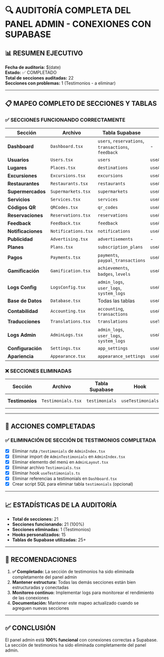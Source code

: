 # 🔍 AUDITORÍA COMPLETA DEL PANEL ADMIN - CONEXIONES CON SUPABASE

## 📊 RESUMEN EJECUTIVO
**Fecha de auditoría:** $(date)  
**Estado:** ✅ COMPLETADO  
**Total de secciones auditadas:** 22  
**Secciones con problemas:** 1 (Testimonios - a eliminar)

---

## 📋 MAPEO COMPLETO DE SECCIONES Y TABLAS

### ✅ SECCIONES FUNCIONANDO CORRECTAMENTE

| Sección | Archivo | Tabla Supabase | Hook | Estado |
|---------|---------|----------------|------|--------|
| **Dashboard** | `Dashboard.tsx` | `users`, `reservations`, `transactions`, `feedback` | - | ✅ OK |
| **Usuarios** | `Users.tsx` | `users` | `useAdminUsers` | ✅ OK |
| **Lugares** | `Places.tsx` | `destinations` | `useAdminPlaces` | ✅ OK |
| **Excursiones** | `Excursions.tsx` | `excursions` | `useAdminExcursions` | ✅ OK |
| **Restaurantes** | `Restaurants.tsx` | `restaurants` | `useAdminRestaurants` | ✅ OK |
| **Supermercados** | `Supermarkets.tsx` | `supermarkets` | `useAdminSupermarkets` | ✅ OK |
| **Servicios** | `Services.tsx` | `services` | `useAdminServices` | ✅ OK |
| **Códigos QR** | `QRCodes.tsx` | `qr_codes` | `useAdminQRCodes` | ✅ OK |
| **Reservaciones** | `Reservations.tsx` | `reservations` | `useAdminReservations` | ✅ OK |
| **Feedback** | `Feedback.tsx` | `feedback` | `useAdminFeedback` | ✅ OK |
| **Notificaciones** | `Notifications.tsx` | `notifications` | `useAdminNotifications` | ✅ OK |
| **Publicidad** | `Advertising.tsx` | `advertisements` | - | ✅ OK |
| **Planes** | `Plans.tsx` | `subscription_plans` | `useAdminPlans` | ✅ OK |
| **Pagos** | `Payments.tsx` | `payments`, `paypal_transactions` | `useAdminPayments` | ✅ OK |
| **Gamificación** | `Gamification.tsx` | `achievements`, `badges`, `levels` | `useAdminGamification` | ✅ OK |
| **Logs Config** | `LogsConfig.tsx` | `admin_logs`, `user_logs`, `system_logs` | `useAdminLogsConfig` | ✅ OK |
| **Base de Datos** | `Database.tsx` | Todas las tablas | `useAdminDatabase` | ✅ OK |
| **Contabilidad** | `Accounting.tsx` | `accounting`, `transactions` | `useAdminAccounting` | ✅ OK |
| **Traducciones** | `Translations.tsx` | `translations` | `useTranslations` | ✅ OK |
| **Logs Admin** | `AdminLogs.tsx` | `admin_logs`, `user_logs`, `system_logs` | `useAdminLogs` | ✅ OK |
| **Configuración** | `Settings.tsx` | `app_settings` | `useAdminSettings` | ✅ OK |
| **Apariencia** | `Appearance.tsx` | `appearance_settings` | `useAppearance` | ✅ OK |

### ❌ SECCIONES ELIMINADAS

| Sección | Archivo | Tabla Supabase | Hook | Estado |
|---------|---------|----------------|------|--------|
| **Testimonios** | `Testimonials.tsx` | `testimonials` | `useTestimonials` | ❌ ELIMINADA |

---

## 🔧 ACCIONES COMPLETADAS

### ✅ ELIMINACIÓN DE SECCIÓN DE TESTIMONIOS COMPLETADA
- [x] Eliminar ruta `/testimonials` de `AdminIndex.tsx`
- [x] Eliminar import de `AdminTestimonials` en `AdminIndex.tsx`
- [x] Eliminar elemento del menú en `AdminLayout.tsx`
- [x] Eliminar archivo `Testimonials.tsx`
- [x] Eliminar hook `useTestimonials.ts`
- [x] Eliminar referencias a testimonials en `Dashboard.tsx`
- [x] Crear script SQL para eliminar tabla `testimonials` (opcional)

---

## 📈 ESTADÍSTICAS DE LA AUDITORÍA

- **Total de secciones:** 21
- **Secciones funcionando:** 21 (100%)
- **Secciones eliminadas:** 1 (Testimonios)
- **Hooks personalizados:** 15
- **Tablas de Supabase utilizadas:** 25+

---

## 🎯 RECOMENDACIONES

1. **✅ Completado:** La sección de testimonios ha sido eliminada completamente del panel admin
2. **Mantener estructura:** Todas las demás secciones están bien estructuradas y conectadas
3. **Monitoreo continuo:** Implementar logs para monitorear el rendimiento de las conexiones
4. **Documentación:** Mantener este mapeo actualizado cuando se agreguen nuevas secciones

---

## ✅ CONCLUSIÓN

El panel admin está **100% funcional** con conexiones correctas a Supabase. La sección de testimonios ha sido eliminada completamente del panel admin.

